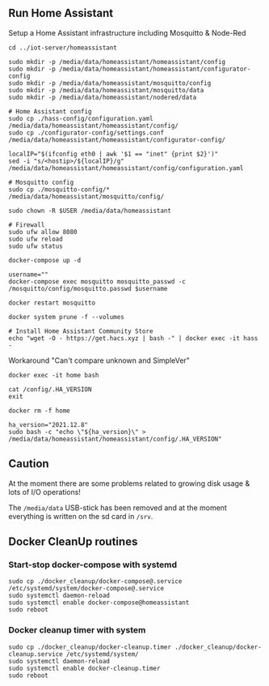 ## Run Home Assistant

Setup a Home Assistant infrastructure including Mosquitto & Node-Red

```
cd ../iot-server/homeassistant

sudo mkdir -p /media/data/homeassistant/homeassistant/config
sudo mkdir -p /media/data/homeassistant/homeassistant/configurator-config
sudo mkdir -p /media/data/homeassistant/mosquitto/config
sudo mkdir -p /media/data/homeassistant/mosquitto/data
sudo mkdir -p /media/data/homeassistant/nodered/data

# Home Assistant config
sudo cp ./hass-config/configuration.yaml /media/data/homeassistant/homeassistant/config/
sudo cp ./configurator-config/settings.conf /media/data/homeassistant/homeassistant/configurator-config/

localIP="$(ifconfig eth0 | awk '$1 == "inet" {print $2}')"
sed -i "s/<hostip>/${localIP}/g" /media/data/homeassistant/homeassistant/config/configuration.yaml

# Mosquitto config
sudo cp ./mosquitto-config/* /media/data/homeassistant/mosquitto/config/

sudo chown -R $USER /media/data/homeassistant

# Firewall
sudo ufw allow 8080
sudo ufw reload
sudo ufw status

docker-compose up -d

username=""
docker-compose exec mosquitto mosquitto_passwd -c /mosquitto/config/mosquitto.passwd $username

docker restart mosquitto

docker system prune -f --volumes

# Install Home Assistant Community Store
echo "wget -O - https://get.hacs.xyz | bash -" | docker exec -it hass -
```

Workaround "Can't compare unknown and SimpleVer"

```
docker exec -it home bash

cat /config/.HA_VERSION
exit

docker rm -f home

ha_version="2021.12.8"
sudo bash -c "echo \"${ha_version}\" > /media/data/homeassistant/homeassistant/config/.HA_VERSION"
```

## Caution

At the moment there are some problems related to growing disk usage & lots of I/O operations!

The `/media/data` USB-stick has been removed and at the moment everything is written on the sd card in `/srv`.

## Docker CleanUp routines

### Start-stop docker-compose with systemd

```
sudo cp ./docker_cleanup/docker-compose@.service /etc/systemd/system/docker-compose@.service
sudo systemctl daemon-reload
sudo systemctl enable docker-compose@homeassistant
sudo reboot
```

### Docker cleanup timer with system

```
sudo cp ./docker_cleanup/docker-cleanup.timer ./docker_cleanup/docker-cleanup.service /etc/systemd/system/
sudo systemctl daemon-reload
sudo systemctl enable docker-cleanup.timer
sudo reboot
```
